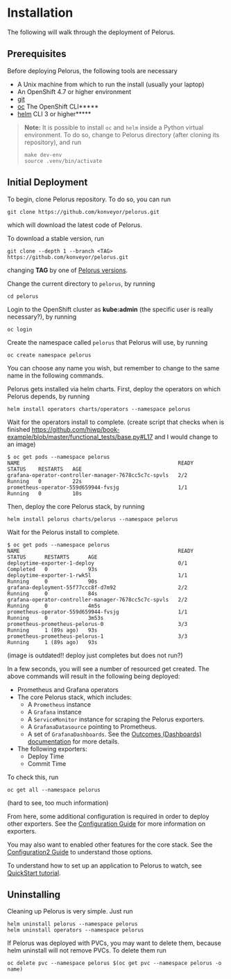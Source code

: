 # Installation

The following will walk through the deployment of Pelorus.

## Prerequisites

Before deploying Pelorus, the following tools are necessary

* A Unix machine from which to run the install (usually your laptop)
* An OpenShift 4.7 or higher environment
* [git](https://git-scm.com/)
* [oc](https://docs.openshift.com/container-platform/4.8/cli_reference/openshift_cli/getting-started-cli.html#installing-openshift-cli) The OpenShift CLI**\***
* [helm](https://helm.sh/) CLI 3 or higher**\***

>**Note:** It is possible to install `oc` and `helm` inside a Python virtual environment. To do so, change to Pelorus directory (after cloning its repository), and run
>```
>make dev-env
>source .venv/bin/activate
>```

## Initial Deployment

To begin, clone Pelorus repository. To do so, you can run
```
git clone https://github.com/konveyor/pelorus.git
```
which will download the latest code of Pelorus.

To download a stable version, run
```
git clone --depth 1 --branch <TAG> https://github.com/konveyor/pelorus.git
```
changing **TAG** by one of [Pelorus versions](https://github.com/konveyor/pelorus/tags).

Change the current directory to `pelorus`, by running
```
cd pelorus
```

Login to the OpenShift cluster as **kube:admin** (the specific user is really necessary?), by running
```
oc login
```

Create the namespace called `pelorus` that Pelorus will use, by running
```
oc create namespace pelorus
```
You can choose any name you wish, but remember to change to the same name in the following commands.

Pelorus gets installed via helm charts. First, deploy the operators on which Pelorus depends, by running
```
helm install operators charts/operators --namespace pelorus
```

Wait for the operators install to complete. (create script that checks when is finished https://github.com/hjwp/book-example/blob/master/functional_tests/base.py#L17 and I would change to an image)
```
$ oc get pods --namespace pelorus
NAME                                                   READY     STATUS    RESTARTS   AGE
grafana-operator-controller-manager-7678cc5c7c-spvls   2/2       Running   0          22s
prometheus-operator-559d659944-fvsjg                   1/1       Running   0          10s
```

Then, deploy the core Pelorus stack, by running
```
helm install pelorus charts/pelorus --namespace pelorus
```

Wait for the Pelorus install to complete.
```
$ oc get pods --namespace pelorus
NAME                                                   READY     STATUS      RESTARTS      AGE
deploytime-exporter-1-deploy                           0/1       Completed   0             93s
deploytime-exporter-1-rwk5l                            1/1       Running     0             90s
grafana-deployment-55f77ccc8f-d7m92                    2/2       Running     0             84s
grafana-operator-controller-manager-7678cc5c7c-spvls   2/2       Running     0             4m5s
prometheus-operator-559d659944-fvsjg                   1/1       Running     0             3m53s
prometheus-prometheus-pelorus-0                        3/3       Running     1 (89s ago)   93s
prometheus-prometheus-pelorus-1                        3/3       Running     1 (89s ago)   93s
```
(image is outdated!! deploy just completes but does not run?)

In a few seconds, you will see a number of resourced get created. The above commands will result in the following being deployed:

* Prometheus and Grafana operators
* The core Pelorus stack, which includes:
    * A `Prometheus` instance
    * A `Grafana` instance
    * A `ServiceMonitor` instance for scraping the Pelorus exporters.
    * A `GrafanaDatasource` pointing to Prometheus.
    * A set of `GrafanaDashboards`. See the [Outcomes (Dashboards) documentation](philosophy/outcomes/index.md) for more details.
* The following exporters:
    * Deploy Time
    * Commit Time

To check this, run
```
oc get all --namespace pelorus
```
(hard to see, too  much information)

From here, some additional configuration is required in order to deploy other exporters. See the [Configuration Guide](Configuration.md) for more information on exporters.

You may also want to enabled other features for the core stack. See the [Configuration2 Guide](configuration2.md) to understand those options.

To understand how to set up an application to Pelorus to watch, see [QuickStart tutorial](Demo.md).

## Uninstalling

Cleaning up Pelorus is very simple. Just run

```
helm uninstall pelorus --namespace pelorus
helm uninstall operators --namespace pelorus
```

If Pelorus was deployed with PVCs, you may want to delete them, because helm uninstall will not remove PVCs. To delete them run
```
oc delete pvc --namespace pelorus $(oc get pvc --namespace pelorus -o name)
```
